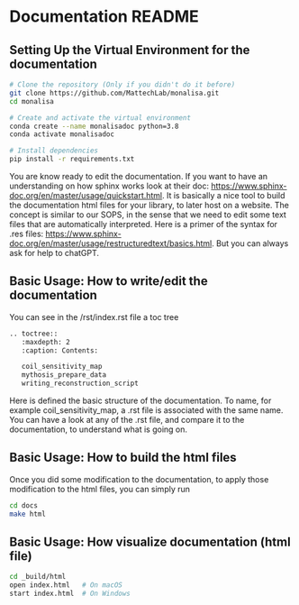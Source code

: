# Documentation README

## Setting Up the Virtual Environment for the documentation

```bash
# Clone the repository (Only if you didn't do it before)
git clone https://github.com/MattechLab/monalisa.git
cd monalisa

# Create and activate the virtual environment
conda create --name monalisadoc python=3.8
conda activate monalisadoc

# Install dependencies
pip install -r requirements.txt
```

You are know ready to edit the documentation. If you want to have an understanding on how sphinx works look at their doc: <https://www.sphinx-doc.org/en/master/usage/quickstart.html>. It is basically a nice tool to build the documentation html files for your library, to later host on a website. The concept is similar to our SOPS, in the sense that we need to edit some text files that are automatically interpreted. Here is a primer of the syntax for .res files: <https://www.sphinx-doc.org/en/master/usage/restructuredtext/basics.html>. But you can always ask for help to chatGPT.

## Basic Usage: How to write/edit the documentation

You can see in the /rst/index.rst file a toc tree

```bash
.. toctree::
   :maxdepth: 2
   :caption: Contents:

   coil_sensitivity_map
   mythosis_prepare_data
   writing_reconstruction_script
```

Here is defined the basic structure of the documentation. To name, for example coil_sensitivity_map, a .rst file is associated with the same name. You can have a look at any of the .rst file, and compare it to the documentation, to understand what is going on.

## Basic Usage: How to build the html files

Once you did some modification to the documentation, to apply those modification to the html files, you can simply run

```bash
cd docs
make html
```

## Basic Usage: How visualize documentation (html file)

```bash
cd _build/html
open index.html   # On macOS
start index.html  # On Windows
```
